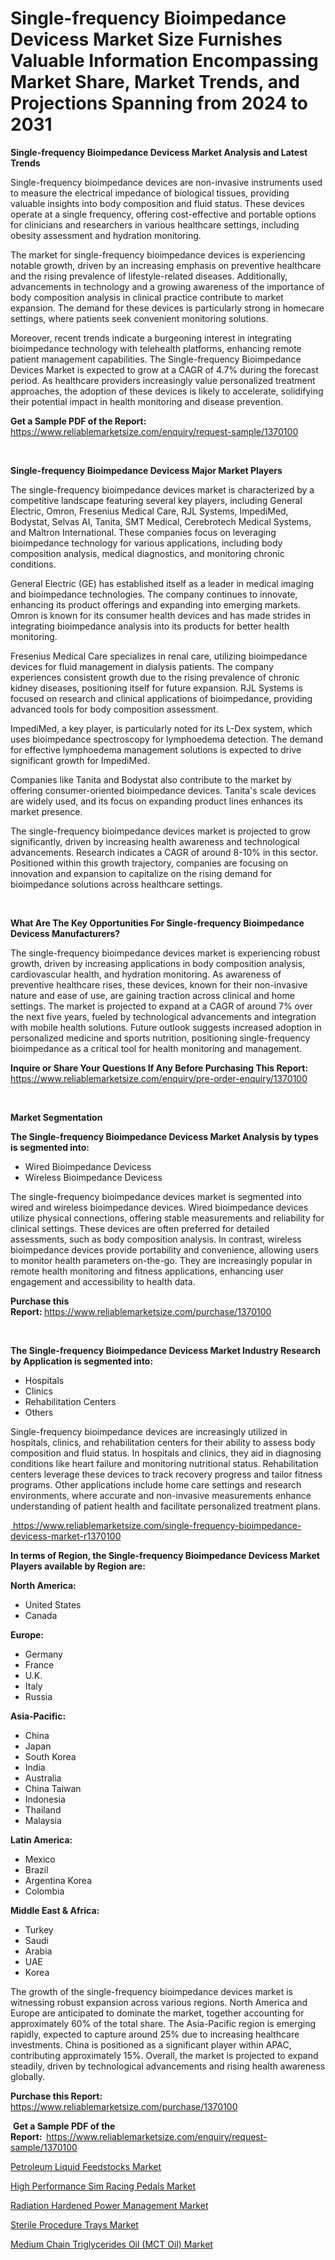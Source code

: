 <p><h1>Single-frequency Bioimpedance Devicess Market Size Furnishes Valuable Information Encompassing Market Share, Market Trends, and Projections Spanning from 2024 to 2031</h1></p><p><strong>Single-frequency Bioimpedance Devicess Market Analysis and Latest Trends</strong></p>
<p><p>Single-frequency bioimpedance devices are non-invasive instruments used to measure the electrical impedance of biological tissues, providing valuable insights into body composition and fluid status. These devices operate at a single frequency, offering cost-effective and portable options for clinicians and researchers in various healthcare settings, including obesity assessment and hydration monitoring.</p><p>The market for single-frequency bioimpedance devices is experiencing notable growth, driven by an increasing emphasis on preventive healthcare and the rising prevalence of lifestyle-related diseases. Additionally, advancements in technology and a growing awareness of the importance of body composition analysis in clinical practice contribute to market expansion. The demand for these devices is particularly strong in homecare settings, where patients seek convenient monitoring solutions.</p><p>Moreover, recent trends indicate a burgeoning interest in integrating bioimpedance technology with telehealth platforms, enhancing remote patient management capabilities. The Single-frequency Bioimpedance Devices Market is expected to grow at a CAGR of 4.7% during the forecast period. As healthcare providers increasingly value personalized treatment approaches, the adoption of these devices is likely to accelerate, solidifying their potential impact in health monitoring and disease prevention.</p></p>
<p><strong>Get a Sample PDF of the Report:&nbsp;</strong> <a href="https://www.reliablemarketsize.com/enquiry/request-sample/1370100?utm_campaign=973&utm_medium=2&utm_source=Github&utm_content=ia&utm_term=06122024&utm_id=single-frequency-bioimpedance-devicess">https://www.reliablemarketsize.com/enquiry/request-sample/1370100</a></p>
<p>&nbsp;</p>
<p><strong>Single-frequency Bioimpedance Devicess Major Market Players</strong></p>
<p><p>The single-frequency bioimpedance devices market is characterized by a competitive landscape featuring several key players, including General Electric, Omron, Fresenius Medical Care, RJL Systems, ImpediMed, Bodystat, Selvas AI, Tanita, SMT Medical, Cerebrotech Medical Systems, and Maltron International. These companies focus on leveraging bioimpedance technology for various applications, including body composition analysis, medical diagnostics, and monitoring chronic conditions.</p><p>General Electric (GE) has established itself as a leader in medical imaging and bioimpedance technologies. The company continues to innovate, enhancing its product offerings and expanding into emerging markets. Omron is known for its consumer health devices and has made strides in integrating bioimpedance analysis into its products for better health monitoring.</p><p>Fresenius Medical Care specializes in renal care, utilizing bioimpedance devices for fluid management in dialysis patients. The company experiences consistent growth due to the rising prevalence of chronic kidney diseases, positioning itself for future expansion. RJL Systems is focused on research and clinical applications of bioimpedance, providing advanced tools for body composition assessment.</p><p>ImpediMed, a key player, is particularly noted for its L-Dex system, which uses bioimpedance spectroscopy for lymphoedema detection. The demand for effective lymphoedema management solutions is expected to drive significant growth for ImpediMed.</p><p>Companies like Tanita and Bodystat also contribute to the market by offering consumer-oriented bioimpedance devices. Tanita's scale devices are widely used, and its focus on expanding product lines enhances its market presence.</p><p>The single-frequency bioimpedance devices market is projected to grow significantly, driven by increasing health awareness and technological advancements. Research indicates a CAGR of around 8-10% in this sector. Positioned within this growth trajectory, companies are focusing on innovation and expansion to capitalize on the rising demand for bioimpedance solutions across healthcare settings.</p></p>
<p>&nbsp;</p>
<p><strong>What Are The Key Opportunities For Single-frequency Bioimpedance Devicess Manufacturers?</strong></p>
<p><p>The single-frequency bioimpedance devices market is experiencing robust growth, driven by increasing applications in body composition analysis, cardiovascular health, and hydration monitoring. As awareness of preventive healthcare rises, these devices, known for their non-invasive nature and ease of use, are gaining traction across clinical and home settings. The market is projected to expand at a CAGR of around 7% over the next five years, fueled by technological advancements and integration with mobile health solutions. Future outlook suggests increased adoption in personalized medicine and sports nutrition, positioning single-frequency bioimpedance as a critical tool for health monitoring and management.</p></p>
<p><strong>Inquire or Share Your Questions If Any Before Purchasing This Report:</strong> <a href="https://www.reliablemarketsize.com/enquiry/pre-order-enquiry/1370100?utm_campaign=973&utm_medium=2&utm_source=Github&utm_content=ia&utm_term=06122024&utm_id=single-frequency-bioimpedance-devicess">https://www.reliablemarketsize.com/enquiry/pre-order-enquiry/1370100</a></p>
<p>&nbsp;</p>
<p><strong>Market Segmentation</strong></p>
<p><strong>The Single-frequency Bioimpedance Devicess Market Analysis by types is segmented into:</strong></p>
<p><ul><li>Wired Bioimpedance Devicess</li><li>Wireless Bioimpedance Devicess</li></ul></p>
<p><p>The single-frequency bioimpedance devices market is segmented into wired and wireless bioimpedance devices. Wired bioimpedance devices utilize physical connections, offering stable measurements and reliability for clinical settings. These devices are often preferred for detailed assessments, such as body composition analysis. In contrast, wireless bioimpedance devices provide portability and convenience, allowing users to monitor health parameters on-the-go. They are increasingly popular in remote health monitoring and fitness applications, enhancing user engagement and accessibility to health data.</p></p>
<p><strong>Purchase this Report:&nbsp;</strong><a href="https://www.reliablemarketsize.com/purchase/1370100?utm_campaign=973&utm_medium=2&utm_source=Github&utm_content=ia&utm_term=06122024&utm_id=single-frequency-bioimpedance-devicess">https://www.reliablemarketsize.com/purchase/1370100</a></p>
<p>&nbsp;</p>
<p><strong>The Single-frequency Bioimpedance Devicess Market Industry Research by Application is segmented into:</strong></p>
<p><ul><li>Hospitals</li><li>Clinics</li><li>Rehabilitation Centers</li><li>Others</li></ul></p>
<p><p>Single-frequency bioimpedance devices are increasingly utilized in hospitals, clinics, and rehabilitation centers for their ability to assess body composition and fluid status. In hospitals and clinics, they aid in diagnosing conditions like heart failure and monitoring nutritional status. Rehabilitation centers leverage these devices to track recovery progress and tailor fitness programs. Other applications include home care settings and research environments, where accurate and non-invasive measurements enhance understanding of patient health and facilitate personalized treatment plans.</p></p>
<p><a href="https://www.reliablemarketsize.com/single-frequency-bioimpedance-devicess-market-r1370100?utm_campaign=973&utm_medium=2&utm_source=Github&utm_content=ia&utm_term=06122024&utm_id=single-frequency-bioimpedance-devicess">&nbsp;https://www.reliablemarketsize.com/single-frequency-bioimpedance-devicess-market-r1370100</a></p>
<p><strong>In terms of Region, the Single-frequency Bioimpedance Devicess Market Players available by Region are:</strong></p>
<p>
    <p> <strong> North America: </strong>
        <ul>
            <li>United States</li>
            <li>Canada</li>
        </ul>
        </p> 
    <p> <strong> Europe: </strong>
        <ul>
            <li>Germany</li>
            <li>France</li>
            <li>U.K.</li>
            <li>Italy</li>
            <li>Russia</li>
        </ul>
        </p> 
    <p> <strong> Asia-Pacific: </strong>
        <ul>
            <li>China</li>
            <li>Japan</li>
            <li>South Korea</li>
            <li>India</li>
            <li>Australia</li>
            <li>China Taiwan</li>
            <li>Indonesia</li>
            <li>Thailand</li>
            <li>Malaysia</li>
        </ul>
        </p> 
    <p> <strong> Latin America: </strong>
        <ul>
            <li>Mexico</li>
            <li>Brazil</li>
            <li>Argentina Korea</li>
            <li>Colombia</li>
        </ul>
        </p> 
    <p> <strong> Middle East & Africa: </strong>
        <ul>
            <li>Turkey</li>
            <li>Saudi</li>
            <li>Arabia</li>
            <li>UAE</li>
            <li>Korea</li>
        </ul>
    </p>
    </p>
<p><p>The growth of the single-frequency bioimpedance devices market is witnessing robust expansion across various regions. North America and Europe are anticipated to dominate the market, together accounting for approximately 60% of the total share. The Asia-Pacific region is emerging rapidly, expected to capture around 25% due to increasing healthcare investments. China is positioned as a significant player within APAC, contributing approximately 15%. Overall, the market is projected to expand steadily, driven by technological advancements and rising health awareness globally.</p></p>
<p><strong>Purchase this Report: </strong><a href="https://www.reliablemarketsize.com/purchase/1370100?utm_campaign=973&utm_medium=2&utm_source=Github&utm_content=ia&utm_term=06122024&utm_id=single-frequency-bioimpedance-devicess">https://www.reliablemarketsize.com/purchase/1370100</a></p>
<p>&nbsp;<strong>Get a Sample PDF of the Report:&nbsp;&nbsp;</strong><a href="https://www.reliablemarketsize.com/enquiry/request-sample/1370100?utm_campaign=973&utm_medium=2&utm_source=Github&utm_content=ia&utm_term=06122024&utm_id=single-frequency-bioimpedance-devicess">https://www.reliablemarketsize.com/enquiry/request-sample/1370100</a></p>
<p><strong></strong></p>
<p><p><a href="https://github.com/ElviraLeka1962/Market-Research-Report-List-1/blob/main/petroleum-liquid-feedstocks-market.md?utm_campaign=973&utm_medium=2&utm_source=Github&utm_content=ia&utm_term=06122024&utm_id=single-frequency-bioimpedance-devicess">Petroleum Liquid Feedstocks Market</a></p><p><a href="https://issuu.com/reportprime-2/docs/high-performance-sim-racing-pedals-market-size-203?utm_campaign=973&utm_medium=2&utm_source=Github&utm_content=ia&utm_term=06122024&utm_id=single-frequency-bioimpedance-devicess">High Performance Sim Racing Pedals Market</a></p><p><a href="https://issuu.com/reportprime-2/docs/radiation-hardened-power-management-market-size-20?utm_campaign=973&utm_medium=2&utm_source=Github&utm_content=ia&utm_term=06122024&utm_id=single-frequency-bioimpedance-devicess">Radiation Hardened Power Management Market</a></p><p><a href="https://www.linkedin.com/pulse/exploring-116-growth-sterile-procedure-trays-market-2031-key-8fawf?utm_campaign=973&utm_medium=2&utm_source=Github&utm_content=ia&utm_term=06122024&utm_id=single-frequency-bioimpedance-devicess">Sterile Procedure Trays Market</a></p><p><a href="https://github.com/darenph8er/Market-Research-Report-List-1/blob/main/medium-chain-triglycerides-oil-mct-oil-market.md?utm_campaign=973&utm_medium=2&utm_source=Github&utm_content=ia&utm_term=06122024&utm_id=single-frequency-bioimpedance-devicess">Medium Chain Triglycerides Oil (MCT Oil) Market</a></p></p>